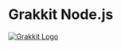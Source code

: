 # Grakkit Node.js
[![Grakkit Logo](https://raw.githubusercontent.com/grakkit/grakkit/master/logo.png)](https://github.com/grakkit/grakkit)
